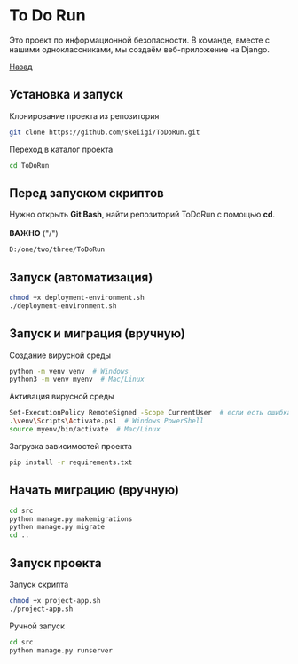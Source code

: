 # To Do Run

Это проект по информационной безопасности. В команде, вместе с нашими одноклассниками, мы создаём веб-приложение на Django.

[Назад](../README.md)

## Установка и запуск

Клонирование проекта из репозитория

```bash
git clone https://github.com/skeiigi/ToDoRun.git
```

Переход в каталог проекта

```bash
cd ToDoRun
```

## Перед запуском скриптов

Нужно открыть **Git Bash**, найти репозиторий ToDoRun с помощью **cd**.
<br><br>**ВАЖНО** ("/")<br>
```bash
D:/one/two/three/ToDoRun
```

## Запуск (автоматизация)

```bash
chmod +x deployment-environment.sh
./deployment-environment.sh
```

## Запуск и миграция (вручную)

Создание вирусной среды

```bash
python -m venv venv  # Windows
python3 -m venv myenv  # Mac/Linux
```

Активация вирусной среды

```bash
Set-ExecutionPolicy RemoteSigned -Scope CurrentUser  # если есть ошибка
.\venv\Scripts\Activate.ps1  # Windows PowerShell
source myenv/bin/activate  # Mac/Linux
```

Загрузка зависимостей проекта

```bash
pip install -r requirements.txt
```

## Начать миграцию (вручную)

```bash
cd src
python manage.py makemigrations
python manage.py migrate
cd ..
```

## Запуск проекта

Запуск скрипта

```bash
chmod +x project-app.sh
./project-app.sh
```

Ручной запуск

```bash
cd src
python manage.py runserver
```
